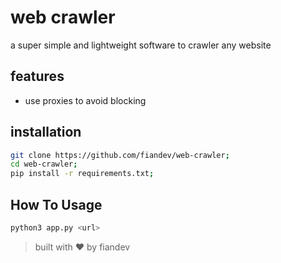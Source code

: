 # web crawler
a super simple and lightweight software to crawler any website

## features
* use proxies to avoid blocking

## installation
```bash
git clone https://github.com/fiandev/web-crawler;
cd web-crawler;
pip install -r requirements.txt;
```

## How To Usage
```bash
python3 app.py <url>
```

> built with ❤️ by fiandev
